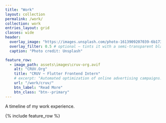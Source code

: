 ```yaml
---
title: "Work"
layout: collection
permalink: /work/
collection: work
entries_layout: grid
classes: wide
header:
  overlay_image: "https://images.unsplash.com/photo-1613909207039-6b173b755cc1"
  overlay_filter: 0.5 # optional — tints it with a semi-transparent black
  caption: "Photo credit: Unsplash"

feature_row:
  - image_path: assets\images\cruv-org.avif
    alt: "CRUV.Org"
    title: "CRUV ~ Flutter Frontend Intern"
    # excerpt: "Automated optimization of online advertising campaigns."
    url: "/work/cruv/"
    btn_label: "Read More"
    btn_class: "btn--primary"
---
```


A timeline of my work experience.

{% include feature_row %}
